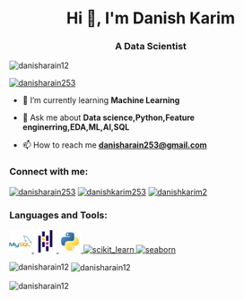 # <h1 align="center">Hi 👋, I'm Danish Karim</h1>
<h3 align="center">A Data Scientist</h3>

<p align="left"> <img src="https://komarev.com/ghpvc/?username=danisharain12&label=Profile%20views&color=0e75b6&style=flat" alt="danisharain12" /> </p>

<p align="left"> <a href="https://twitter.com/danisharain253" target="blank"><img src="https://img.shields.io/twitter/follow/danisharain253?logo=twitter&style=for-the-badge" alt="danisharain253" /></a> </p>

- 🌱 I’m currently learning **Machine Learning**

- 💬 Ask me about **Data science,Python,Feature enginerring,EDA,ML,AI,SQL**

- 📫 How to reach me **danisharain253@gmail.com**

<h3 align="left">Connect with me:</h3>
<p align="left">
<a href="https://twitter.com/danisharain253" target="blank"><img align="center" src="https://raw.githubusercontent.com/rahuldkjain/github-profile-readme-generator/master/src/images/icons/Social/twitter.svg" alt="danisharain253" height="30" width="40" /></a>
<a href="https://linkedin.com/in/danishkarim253" target="blank"><img align="center" src="https://raw.githubusercontent.com/rahuldkjain/github-profile-readme-generator/master/src/images/icons/Social/linked-in-alt.svg" alt="danishkarim253" height="30" width="40" /></a>
<a href="https://kaggle.com/danishkarim2" target="blank"><img align="center" src="https://raw.githubusercontent.com/rahuldkjain/github-profile-readme-generator/master/src/images/icons/Social/kaggle.svg" alt="danishkarim2" height="30" width="40" /></a>
</p>

<h3 align="left">Languages and Tools:</h3>
<p align="left"> <a href="https://www.mysql.com/" target="_blank" rel="noreferrer"> <img src="https://raw.githubusercontent.com/devicons/devicon/master/icons/mysql/mysql-original-wordmark.svg" alt="mysql" width="40" height="40"/> </a> <a href="https://pandas.pydata.org/" target="_blank" rel="noreferrer"> <img src="https://raw.githubusercontent.com/devicons/devicon/2ae2a900d2f041da66e950e4d48052658d850630/icons/pandas/pandas-original.svg" alt="pandas" width="40" height="40"/> </a> <a href="https://www.python.org" target="_blank" rel="noreferrer"> <img src="https://raw.githubusercontent.com/devicons/devicon/master/icons/python/python-original.svg" alt="python" width="40" height="40"/> </a> <a href="https://scikit-learn.org/" target="_blank" rel="noreferrer"> <img src="https://upload.wikimedia.org/wikipedia/commons/0/05/Scikit_learn_logo_small.svg" alt="scikit_learn" width="40" height="40"/> </a> <a href="https://seaborn.pydata.org/" target="_blank" rel="noreferrer"> <img src="https://seaborn.pydata.org/_images/logo-mark-lightbg.svg" alt="seaborn" width="40" height="40"/> </a> </p>

<p><img align="left" src="https://github-readme-stats.vercel.app/api/top-langs?username=danisharain12&show_icons=true&locale=en&layout=compact" alt="danisharain12" /></p>

<p>&nbsp;<img align="center" src="https://github-readme-stats.vercel.app/api?username=danisharain12&show_icons=true&locale=en" alt="danisharain12" /></p>

<p><img align="center" src="https://github-readme-streak-stats.herokuapp.com/?user=danisharain12&" alt="danisharain12" /></p>

